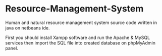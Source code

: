# Resource-Management-System
Human and natural resource management system source code written in java on netbeans ide.

First you should install Xampp software and run the Apache & MySQL services then import the SQL file into created database on phpMyAdmin panel. 
